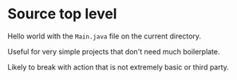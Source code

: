 # Source top level

Hello world with the `Main.java` file on the current directory.

Useful for very simple projects that don't need much boilerplate.

Likely to break with action that is not extremely basic or third party.
